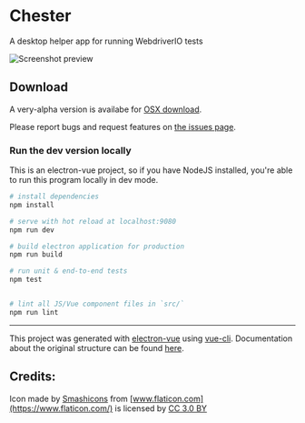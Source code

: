 # Chester

A desktop helper app for running WebdriverIO tests

![Screenshot preview](https://images2.imgbox.com/c5/70/iYLn4FHq_o.png)

## Download

A very-alpha version is availabe for [OSX download](https://github.com/klamping/chester-desktop/releases/download/v0.0.0/Chester-0.0.0.dmg). 

Please report bugs and request features on [the issues page](https://github.com/klamping/chester-desktop/issues).

### Run the dev version locally

This is an electron-vue project, so if you have NodeJS installed, you're able to run this program locally in dev mode. 

``` bash
# install dependencies
npm install

# serve with hot reload at localhost:9080
npm run dev

# build electron application for production
npm run build

# run unit & end-to-end tests
npm test


# lint all JS/Vue component files in `src/`
npm run lint

```

---

This project was generated with [electron-vue](https://github.com/SimulatedGREG/electron-vue) using [vue-cli](https://github.com/vuejs/vue-cli). Documentation about the original structure can be found [here](https://simulatedgreg.gitbooks.io/electron-vue/content/index.html).

## Credits:

Icon made by [Smashicons](https://www.flaticon.com/authors/smashicons) from [www.flaticon.com](https://www.flaticon.com/) is licensed by [CC 3.0 BY](http://creativecommons.org/licenses/by/3.0/)
